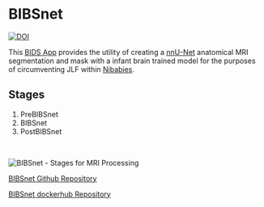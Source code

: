 # BIBSnet

[![DOI](https://zenodo.org/badge/DOI/10.5281/zenodo.7019701.svg)](https://doi.org/10.5281/zenodo.7019701)

This [BIDS App](https://bids-apps.neuroimaging.io/about/) provides the utility of creating a [nnU-Net](https://github.com/MIC-DKFZ/nnUNet) anatomical MRI segmentation and mask with a infant brain trained model for the purposes of circumventing JLF within [Nibabies](https://nibabies.readthedocs.io/en/latest/index.html). 

## Stages

1. PreBIBSnet
2. BIBSnet
3. PostBIBSnet

<br />

![BIBSnet - Stages for MRI Processing](https://github.com/DCAN-Labs/BIBSnet/assets/95246814/6db1660e-6476-4ee1-abbd-30b5917882bb)

[BIBSnet Github Repository](https://github.com/DCAN-Labs/BIBSnet)

[BIBSnet dockerhub Repository](https://hub.docker.com/repository/docker/dcanumn/bibsnet/)
